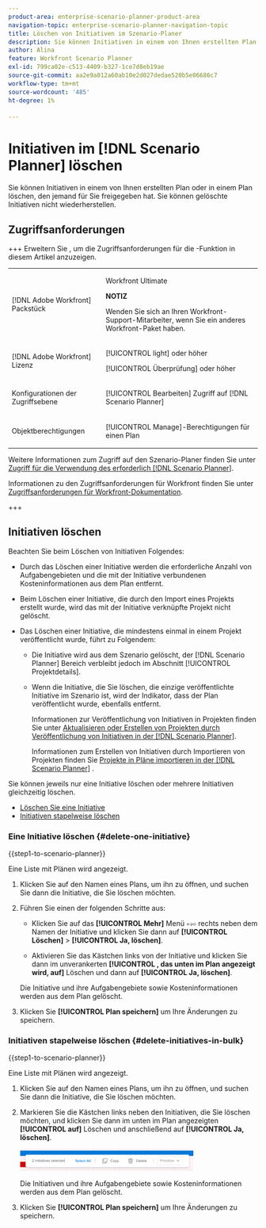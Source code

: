 ```yaml
---
product-area: enterprise-scenario-planner-product-area
navigation-topic: enterprise-scenario-planner-navigation-topic
title: Löschen von Initiativen im Szenario-Planer
description: Sie können Initiativen in einem von Ihnen erstellten Plan oder in einem Plan löschen, den jemand für Sie freigegeben hat. Sie können gelöschte Initiativen nicht wiederherstellen.
author: Alina
feature: Workfront Scenario Planner
exl-id: 799ca02e-c513-4409-b327-1ce7d8eb19ae
source-git-commit: aa2e9a012a60ab10e2d027dedae520b5e06686c7
workflow-type: tm+mt
source-wordcount: '485'
ht-degree: 1%

---
```


# Initiativen im [!DNL Scenario Planner] löschen

Sie können Initiativen in einem von Ihnen erstellten Plan oder in einem Plan löschen, den jemand für Sie freigegeben hat. Sie können gelöschte Initiativen nicht wiederherstellen.

## Zugriffsanforderungen

+++ Erweitern Sie , um die Zugriffsanforderungen für die -Funktion in diesem Artikel anzuzeigen. 

<table style="table-layout:auto"> 
 <col> 
 <col> 
 <tbody> 
  <tr> 
   <td> <p>[!DNL Adobe Workfront] Packstück</p> </td> 
   <td> 
   <p>Workfront Ultimate</p>
<p><b>NOTIZ</b></p>
<p>Wenden Sie sich an Ihren Workfront-Support-Mitarbeiter, wenn Sie ein anderes Workfront-Paket haben.</p>
   </td> 
  </tr> 
  <tr> 
   <td> <p>[!DNL Adobe Workfront] Lizenz</p> </td> 
   <td> <p>[!UICONTROL light] oder höher</p> 
   <p>[!UICONTROL Überprüfung] oder höher</p> </td> 
  </tr> 
    <tr> 
   <td>Konfigurationen der Zugriffsebene</td> 
   <td> <p>[!UICONTROL Bearbeiten] Zugriff auf [!DNL Scenario Planner]</p> </td> 
  </tr> 
  <tr> 
   <td> <p>Objektberechtigungen </p> </td> 
   <td> <p>[!UICONTROL Manage]-Berechtigungen für einen Plan</p> </td> 
  </tr> 
 </tbody> 
</table>

Weitere Informationen zum Zugriff auf den Szenario-Planer finden Sie unter [Zugriff für die Verwendung des erforderlich [!DNL Scenario Planner]](../scenario-planner/access-needed-to-use-sp.md).

Informationen zu den Zugriffsanforderungen für Workfront finden Sie unter [Zugriffsanforderungen für Workfront-Dokumentation](/help/quicksilver/administration-and-setup/add-users/access-levels-and-object-permissions/access-level-requirements-in-documentation.md).

+++

<!--Old:

<table style="table-layout:auto"> 
 <col> 
 <col> 
 <tbody> 
  <tr> 
   <td> <p>[!DNL Adobe Workfront] plan*</p> </td> 
   <td> <ul></li>
   <li><p>New: Ultimate </p></li>
   <p>The Scenario Planner is not available for the new Workfront Select or Workfront Prime plans. </p>
   <li><p>Current: [!UICONTROL Business] or higher</p></ul>
   </td> 
  </tr> 
  <tr> 
   <td> <p>[!DNL Adobe Workfront] license*</p> </td> 
   <td> <p>New: Light or higher</p> 
   <p>Current: [!UICONTROL Review] or higher</p> </td> 
  </tr> 
  <tr> 
   <td>Product* </td> 
   <td> <ul><li><p>For the new Workfront plans:</p><p> Adobe Workfront</li></p>
   <li><p>For the current Workfront plans: </p>
   <p>Adobe Workfront</p> <p>Adobe Workfront Scenario Planner</p></li></ul>
   
   <p>For more information, see <a href="../scenario-planner/access-needed-to-use-sp.md" class="MCXref xref">Access needed to use the [!DNL Scenario Planner]</a>. </p> </td> 
  </tr> 
  <tr data-mc-conditions=""> 
   <td>Access level </td> 
   <td> <p>[!UICONTROL Edit] access to the [!DNL Scenario Planner]</p> </td> 
  </tr> 
  <tr data-mc-conditions=""> 
   <td> <p>Object permissions </p> </td> 
   <td> <p>[!UICONTROL Manage] permissions to a plan</p> <p>For information on requesting additional access to a plan, see <a href="../scenario-planner/request-access-to-plan.md" class="MCXref xref">Request access to a plan in the [!DNL Scenario Planner]</a>.</p> </td> 
  </tr> 
 </tbody> 
</table>

*For information, see [Access requirements to Workfront documentation](/help/quicksilver/administration-and-setup/add-users/access-levels-and-object-permissions/access-level-requirements-in-documentation.md). -->

## Initiativen löschen

Beachten Sie beim Löschen von Initiativen Folgendes:

* Durch das Löschen einer Initiative werden die erforderliche Anzahl von Aufgabengebieten und die mit der Initiative verbundenen Kosteninformationen aus dem Plan entfernt.
* Beim Löschen einer Initiative, die durch den Import eines Projekts erstellt wurde, wird das mit der Initiative verknüpfte Projekt nicht gelöscht.
* Das Löschen einer Initiative, die mindestens einmal in einem Projekt veröffentlicht wurde, führt zu Folgendem:

   * Die Initiative wird aus dem Szenario gelöscht, der [!DNL Scenario Planner] Bereich verbleibt jedoch im Abschnitt [!UICONTROL Projektdetails].
   * Wenn die Initiative, die Sie löschen, die einzige veröffentlichte Initiative im Szenario ist, wird der Indikator, dass der Plan veröffentlicht wurde, ebenfalls entfernt.

     Informationen zur Veröffentlichung von Initiativen in Projekten finden Sie unter [Aktualisieren oder Erstellen von Projekten durch Veröffentlichung von Initiativen in der [!DNL Scenario Planner]](../scenario-planner/publish-scenarios-update-projects.md).

     Informationen zum Erstellen von Initiativen durch Importieren von Projekten finden Sie [Projekte in Pläne importieren in der [!DNL Scenario Planner]](../scenario-planner/import-projects-to-plans.md) .

Sie können jeweils nur eine Initiative löschen oder mehrere Initiativen gleichzeitig löschen.

* [Löschen Sie eine Initiative](#delete-one-initiative)
* [Initiativen stapelweise löschen](#delete-initiatives-in-bulk)

### Eine Initiative löschen {#delete-one-initiative}

{{step1-to-scenario-planner}}

Eine Liste mit Plänen wird angezeigt.

1. Klicken Sie auf den Namen eines Plans, um ihn zu öffnen, und suchen Sie dann die Initiative, die Sie löschen möchten.
1. Führen Sie einen der folgenden Schritte aus:

   * Klicken Sie auf das **[!UICONTROL Mehr]** Menü ![Mehr](assets/more-menu.png) rechts neben dem Namen der Initiative und klicken Sie dann auf **[!UICONTROL Löschen]** > **[!UICONTROL Ja, löschen]**.

   * Aktivieren Sie das Kästchen links von der Initiative und klicken Sie dann im unverankerten **[!UICONTROL , das unten im Plan angezeigt wird, auf]** Löschen und dann auf **[!UICONTROL Ja, löschen]**.

   Die Initiative und ihre Aufgabengebiete sowie Kosteninformationen werden aus dem Plan gelöscht.

1. Klicken Sie **[!UICONTROL Plan speichern]** um Ihre Änderungen zu speichern.

### Initiativen stapelweise löschen {#delete-initiatives-in-bulk}

{{step1-to-scenario-planner}}

Eine Liste mit Plänen wird angezeigt.

1. Klicken Sie auf den Namen eines Plans, um ihn zu öffnen, und suchen Sie dann die Initiative, die Sie löschen möchten.
1. Markieren Sie die Kästchen links neben den Initiativen, die Sie löschen möchten, und klicken Sie dann im unten im Plan angezeigten **[!UICONTROL auf]** Löschen und anschließend auf **[!UICONTROL Ja, löschen]**.

   ![Menü „Initiative verwalten“](assets/bottom-manage-initiative-menu-350x45.png)

   Die Initiativen und ihre Aufgabengebiete sowie Kosteninformationen werden aus dem Plan gelöscht.

1. Klicken Sie **[!UICONTROL Plan speichern]** um Ihre Änderungen zu speichern.
